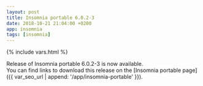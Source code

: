 ```yaml
---
layout: post
title: Insomnia portable 6.0.2-3
date: 2018-10-21 21:04:00 +0200
app: insomnia
tags: [insomnia]
---
```

{% include vars.html %}

Release of Insomnia portable 6.0.2-3 is now available.<br />
You can find links to download this release on the [Insomnia portable page]({{ var_seo_url | append: '/app/insomnia-portable' }}).